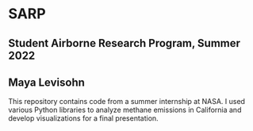 # SARP

## Student Airborne Research Program, Summer 2022
## Maya Levisohn

This repository contains code from a summer internship at NASA. I used various Python libraries to analyze methane emissions in California and develop visualizations for a final presentation. 

